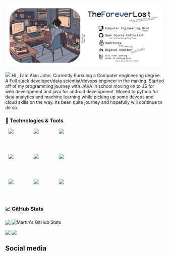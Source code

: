 ![](https://raw.githubusercontent.com/TheForeverLost/TheForeverLost/master/header.png?token=AIQUPPRZDDTM7OJJANBW3ZS7RWUXI)

<img src="https://raw.githubusercontent.com/MartinHeinz/MartinHeinz/master/wave.gif" width="30px"> Hi , I am Alan John.
Currently Pursuing a Computer engineering degree. A Full stack developer/data scientist/devops engineer in the making. 
Started off of my programming journey with JAVA in school moving on to JS for web development and java for android development. Moved to python for data analytics and machine learning while picking up some devops and cloud skills on the way. Its been quite journey and hopefully will continue to do so.

### 🔧 Technologies & Tools

<div style="margin:2%;display:grid;grid-template-columns:60px 60px 60px;grid-template-rows:60px 60px 60px;column-gap:20px;row-gap:20px;">
<img src="https://simpleicons.org/icons/amazonaws.svg" style="width:100%;" /><img src="https://simpleicons.org/icons/docker.svg" style="width:100%;" /><img src="https://simpleicons.org/icons/kubernetes.svg" style="width:100%;" />
<img src="https://simpleicons.org/icons/docker.svg" style="width:100%;" /><img src="https://simpleicons.org/icons/python.svg" style="width:100%;" /><img src="https://simpleicons.org/icons/javascript.svg" style="width:100%;" />
<img src="https://simpleicons.org/icons/ubuntu.svg" style="width:100%;" /><img src="https://simpleicons.org/icons/cplusplus.svg" style="width:100%;" /><img src="https://simpleicons.org/icons/angular.svg" style="width:100%;" />
</div>



### &#x1f4c8; GitHub Stats


  <img align="center" src="https://github-readme-stats.vercel.app/api/top-langs/?username=TheForeverLost&hide=java,html&title_color=ffffff&text_color=c9cacc&icon_color=2bbc8a&bg_color=1d1f21" />  <img align="center" src="https://github-readme-stats.vercel.app/api?username=TheForeverLost&show_icons=true&line_height=27&count_private=true&title_color=ffffff&text_color=c9cacc&icon_color=2bbc8a&bg_color=1d1f21" alt="Martin's GitHub Stats" />

  <img align="center" src="https://github-readme-stats.vercel.app/api/pin/?username=TheForeverLost&repo=PokemonShowdownBot&title_color=ffffff&text_color=c9cacc&icon_color=2bbc8a&bg_color=1d1f21" />  <img align="center" src="https://github-readme-stats.vercel.app/api/pin/?username=ARgorithm&repo=Toolkit&title_color=ffffff&text_color=c9cacc&icon_color=2bbc8a&bg_color=1d1f21" />

## Social media



<!-- links to social media icons -->

<!-- icons with padding -->

[1.1]: http://i.imgur.com/tXSoThF.png "twitter icon with padding"
[2.1]: http://i.imgur.com/0o48UoR.png "github icon with padding"

<!-- icons without padding -->

[1.2]: http://i.imgur.com/wWzX9uB.png "twitter icon without padding"
[2.2]: http://i.imgur.com/9I6NRUm.png "github icon without padding"
[3.2]: https://raw.githubusercontent.com/MartinHeinz/MartinHeinz/master/linkedin-3-16.png "LinkedIn icon without padding"


<!-- links to your social media accounts -->

[1]: https://twitter.com/Martin_Heinz_
[2]: https://github.com/MartinHeinz
[3]: https://www.linkedin.com/in/heinz-martin/

